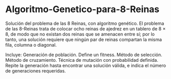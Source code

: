 # Algoritmo-Genetico-para-8-Reinas
Solución del problema de las 8 Reinas, con algoritmo genético.
El problema de las 8-Reinas trata de colocar ocho reinas de ajedrez en un tablero de 8 × 8, de modo que no existan dos reinas que se amenacen entre sí; por lo tanto, una solución requiere que ningún par de reinas compartan la misma fila, columna o diagonal.

Incluye:
Generación de población.
Define un fitness.
Método de selección.
Método de cruzamiento.
Técnica de mutación con probabilidad definida.
Repite la generación hasta encontrar una solución válida, e indica el número de generaciones requeridas.
